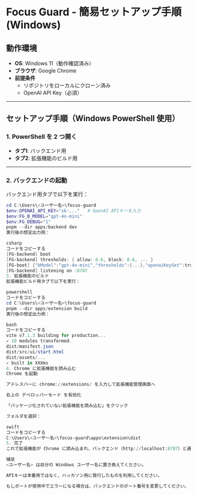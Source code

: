 # Focus Guard - 簡易セットアップ手順 (Windows)

## 動作環境
- **OS**: Windows 11（動作確認済み）
- **ブラウザ**: Google Chrome
- **前提条件**
  - リポジトリをローカルにクローン済み
  - OpenAI API Key（必須）

---

## セットアップ手順（Windows PowerShell 使用）

### 1. PowerShell を 2 つ開く
- **タブ1**: バックエンド用  
- **タブ2**: 拡張機能のビルド用  

---

### 2. バックエンドの起動
バックエンド用タブで以下を実行：

```powershell
cd C:\Users\<ユーザー名>\focus-guard
$env:OPENAI_API_KEY="sk-..."   # OpenAI APIキーを入力
$env:FG_B_MODEL="gpt-4o-mini"
$env:FG_DEBUG="1"
pnpm --dir apps/backend dev
実行後の想定出力例：

csharp
コードをコピーする
[FG-backend] boot
[FG-backend] thresholds: { allow: 0.6, block: 0.6, ... }
[FG-boot] {"bModel":"gpt-4o-mini","thresholds":{...},"openaiKeySet":true}
[FG-backend] listening on :8787
3. 拡張機能のビルド
拡張機能ビルド用タブで以下を実行：

powershell
コードをコピーする
cd C:\Users\<ユーザー名>\focus-guard
pnpm --dir apps/extension build
実行後の想定出力例：

bash
コードをコピーする
vite v7.1.3 building for production...
✓ 10 modules transformed.
dist/manifest.json
dist/src/ui/start.html
dist/assets/...
✓ built in XXXms
4. Chrome に拡張機能を読み込む
Chrome を起動

アドレスバーに chrome://extensions/ を入力して拡張機能管理画面へ

右上の デベロッパーモード を有効化

「パッケージ化されていない拡張機能を読み込む」をクリック

フォルダを選択：

swift
コードをコピーする
C:\Users\<ユーザー名>\focus-guard\apps\extension\dist
5. 完了
これで拡張機能が Chrome に読み込まれ、バックエンド（http://localhost:8787）と通信可能になります。

補足
<ユーザー名> は自分の Windows ユーザー名に置き換えてください。

APIキーは本番用ではなく、ハッカソン用に発行したものを利用してください。

もしポートが使用中でエラーになる場合は、バックエンドのポート番号を変更してください。
